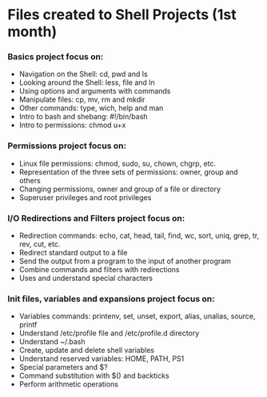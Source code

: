 # Files created to Shell Projects (1st month)

### Basics project focus on:
  - Navigation on the Shell: cd, pwd and ls
  - Looking around the Shell: less, file and ln
  - Using options and arguments with commands
  - Manipulate files: cp, mv, rm and mkdir
  - Other commands: type, wich, help and man
  - Intro to bash and shebang: #!/bin/bash
  - Intro to permissions: chmod u+x

### Permissions project focus on:
  - Linux file permissions: chmod, sudo, su, chown, chgrp, etc.
  - Representation of the three sets of permissions: owner, group and others
  - Changing permissions, owner and group of a file or directory
  - Superuser privileges and root privileges

### I/O Redirections and Filters project focus on:
  - Redirection commands: echo, cat, head, tail, find, wc, sort, uniq, grep, tr, rev, cut, etc.
  - Redirect standard output to a file
  - Send the output from a program to the input of another program
  - Combine commands and filters with redirections
  - Uses and understand special characters

### Init files, variables and expansions project focus on:
  - Variables commands: printenv, set, unset, export, alias, unalias, source, printf
  - Understand /etc/profile file and /etc/profile.d directory
  - Understand ~/.bash
  - Create, update and delete shell variables
  - Understand reserved variables: HOME, PATH, PS1
  - Special parameters and $?
  - Command substitution with $() and backticks
  - Perform arithmetic operations
